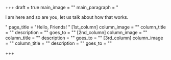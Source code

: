 +++
draft = true
main_image = ""
main_paragraph = "<p>I am here and so are you, let us talk about how that works.</p>"
page_title = "Hello, Friends! "
[1st_column]
column_image = ""
column_title = ""
description = ""
goes_to = ""
[2nd_column]
column_image = ""
column_title = ""
description = ""
goes_to = ""
[3rd_column]
column_image = ""
column_title = ""
description = ""
goes_to = ""

+++
